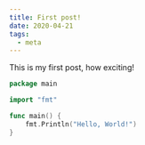 ```yaml
---
title: First post!
date: 2020-04-21
tags:
  - meta
---
```


This is my first post, how exciting!

```go
package main

import "fmt"

func main() {
    fmt.Println("Hello, World!")
}
```